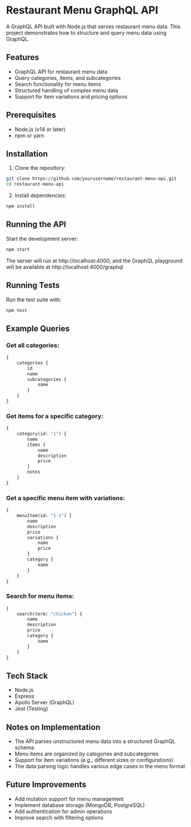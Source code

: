 # Restaurant Menu GraphQL API

A GraphQL API built with Node.js that serves restaurant menu data. This project demonstrates how to structure and query menu data using GraphQL.

## Features

-   GraphQL API for restaurant menu data
-   Query categories, items, and subcategories
-   Search functionality for menu items
-   Structured handling of complex menu data
-   Support for item variations and pricing options

## Prerequisites

-   Node.js (v14 or later)
-   npm or yarn

## Installation

1. Clone the repository:

```bash
git clone https://github.com/yourusername/restaurant-menu-api.git
cd restaurant-menu-api
```

2. Install dependencies:

```bash
npm install
```

## Running the API

Start the development server:

```bash
npm start
```

The server will run at http://localhost:4000, and the GraphQL playground will be available at http://localhost:4000/graphql

## Running Tests

Run the test suite with:

```bash
npm test
```

## Example Queries

### Get all categories:

```graphql
{
	categories {
		id
		name
		subcategories {
			name
		}
	}
}
```

### Get items for a specific category:

```graphql
{
	category(id: "1") {
		name
		items {
			name
			description
			price
		}
		notes
	}
}
```

### Get a specific menu item with variations:

```graphql
{
	menuItem(id: "1-1") {
		name
		description
		price
		variations {
			name
			price
		}
		category {
			name
		}
	}
}
```

### Search for menu items:

```graphql
{
	search(term: "chicken") {
		name
		description
		price
		category {
			name
		}
	}
}
```

## Tech Stack

-   Node.js
-   Express
-   Apollo Server (GraphQL)
-   Jest (Testing)

## Notes on Implementation

-   The API parses unstructured menu data into a structured GraphQL schema
-   Menu items are organized by categories and subcategories
-   Support for item variations (e.g., different sizes or configurations)
-   The data parsing logic handles various edge cases in the menu format

## Future Improvements

-   Add mutation support for menu management
-   Implement database storage (MongoDB, PostgreSQL)
-   Add authentication for admin operations
-   Improve search with filtering options